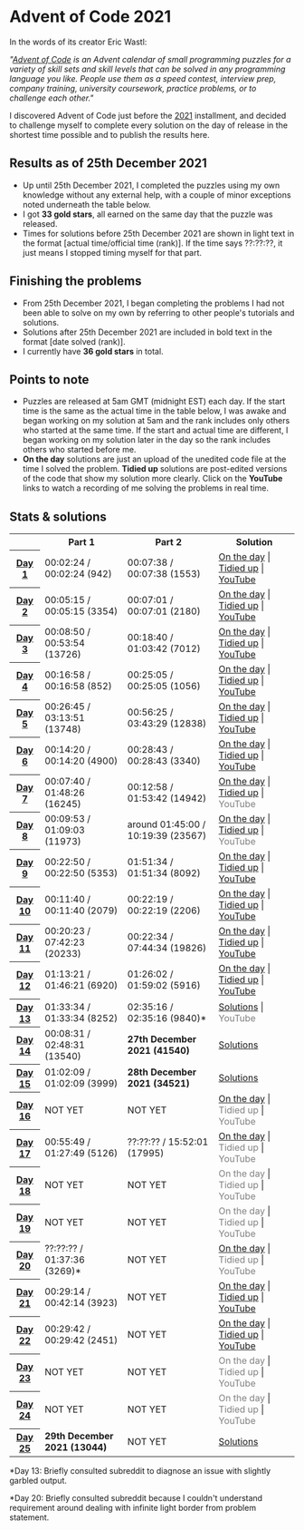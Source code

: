 # Advent of Code 2021

In the words of its creator Eric Wastl:

*"<a href="https://adventofcode.com/">Advent of Code</a> is an Advent calendar of small programming puzzles for a variety of skill sets and skill levels that can be solved in any programming language you like. People use them as a speed contest, interview prep, company training, university coursework, practice problems, or to challenge each other."*

I discovered Advent of Code just before the <a href="https://adventofcode.com/2021">2021</a> installment, and decided to challenge myself to complete every solution on the day of release in the shortest time possible and to publish the results here.

## Results as of 25th December 2021

- Up until 25th December 2021, I completed the puzzles using my own knowledge without any external help, with a couple of minor exceptions noted underneath the table below.
- I got **33 gold stars**, all earned on the same day that the puzzle was released.
- Times for solutions before 25th December 2021 are shown in light text in the format [actual time/official time (rank)]. If the time says ??:??:??, it just means I stopped timing myself for that part.

## Finishing the problems

- From 25th December 2021, I began completing the problems I had not been able to solve on my own by referring to other people's tutorials and solutions.
- Solutions after 25th December 2021 are included in bold text in the format [date solved (rank)].
- I currently have **36 gold stars** in total.

## Points to note

- Puzzles are released at 5am GMT (midnight EST) each day. If the start time is the same as the actual time in the table below, I was awake and began working on my solution at 5am and the rank includes only others who started at the same time. If the start and actual time are different, I began working on my solution later in the day so the rank includes others who started before me.
- **On the day** solutions are just an upload of the unedited code file at the time I solved the problem. **Tidied up** solutions are post-edited versions of the code that show my solution more clearly. Click on the **YouTube** links to watch a recording of me solving the problems in real time.

## Stats & solutions

<table style="margin-left:auto; margin-right:auto">
  <tr>
    <td></td>
    <th style="text-align:center">Part 1</th>
    <th style="text-align:center">Part 2</th>
    <th style="text-align:center">Solution</th>
  </tr>
  <tr>
    <th scope="row"><a href="https://adventofcode.com/2021/day/1">Day 1</a></th>
    <td>00:02:24 / 00:02:24 (942)</td>
    <td>00:07:38 / 00:07:38 (1553)</td>
    <td>
      <a href="/solutions/day1/solution-on-the-day.py">On the day</a> |
       <a href="/solutions/day1/solution-tidied.py">Tidied up</a> | 
        <a href="https://youtu.be/IhhJfaYf4XU">YouTube</a>
    </td>
  </tr>
  <tr>
    <th scope="row"><a href="https://adventofcode.com/2021/day/2">Day 2</a></th>
    <td>00:05:15 / 00:05:15 (3354)</td>
    <td>00:07:01 / 00:07:01 (2180)</td>
    <td>
      <a href="/solutions/day2/solution-on-the-day.py">On the day</a> |
       <a href="/solutions/day2/solution-tidied.py">Tidied up</a> | 
        <a href="https://youtu.be/dEV3Fc6kaWI">YouTube</a>
    </td>
  </tr>
  <tr>
    <th scope="row"><a href="https://adventofcode.com/2021/day/3">Day 3</a></th>
    <td>00:08:50 / 00:53:54 (13726)</td>
    <td>00:18:40 / 01:03:42 (7012)</td>
    <td>
      <a href="/solutions/day3/solution-on-the-day.py">On the day</a> |
       <a href="/solutions/day3/solution-tidied.py">Tidied up</a> | 
        <a href="https://youtu.be/kSXb7XOJI60">YouTube</a>
    </td>
  </tr>
  <tr>
    <th scope="row"><a href="https://adventofcode.com/2021/day/4">Day 4</a></th>
    <td>00:16:58 / 00:16:58 (852)</td>
    <td>00:25:05 / 00:25:05 (1056)</td>
    <td>
      <a href="/solutions/day4/solution-on-the-day.py">On the day</a> |
       <a href="/solutions/day4/solution-tidied.py">Tidied up</a> | 
        <a href="https://youtu.be/_JL9Ln4jI7g">YouTube</a>
    </td>
  </tr>
  <tr>
    <th scope="row"><a href="https://adventofcode.com/2021/day/5">Day 5</a></th>
    <td>00:26:45 / 03:13:51 (13748)</td>
    <td>00:56:25 / 03:43:29 (12838)</td>
    <td>
      <a href="/solutions/day5/solution-on-the-day.py">On the day</a> |
       <a href="/solutions/day5/solution-tidied.py">Tidied up</a> | 
        <a href="https://youtu.be/q2DF3OP60Qc">YouTube</a>
    </td>
  </tr>
  <tr>
    <th scope="row"><a href="https://adventofcode.com/2021/day/6">Day 6</a></th>
    <td>00:14:20 / 00:14:20 (4900)</td>
    <td>00:28:43 / 00:28:43 (3340)</td>
    <td>
      <a href="/solutions/day6/solution-on-the-day.py">On the day</a> |
       <a href="/solutions/day6/solution-tidied.py">Tidied up</a> | 
        <a href="https://youtu.be/ziyHy1rkix4">YouTube</a>
    </td>
  </tr>
  <tr>
    <th scope="row"><a href="https://adventofcode.com/2021/day/7">Day 7</a></th>
    <td>00:07:40 / 01:48:26 (16245)</td>
    <td>00:12:58 / 01:53:42 (14942)</td>
    <td>
      <a href="/solutions/day7/solution-on-the-day.py">On the day</a> |
       <a href="/solutions/day7/solution-tidied.py">Tidied up</a> | 
        <span style="color:gray">YouTube</span>
    </td>
  </tr>
  <tr>
    <th scope="row"><a href="https://adventofcode.com/2021/day/8">Day 8</a></th>
    <td>00:09:53 / 01:09:03 (11973)</td>
    <td>around 01:45:00 / 10:19:39 (23567)</td>
    <td>
      <a href="/solutions/day8/solution-on-the-day.py">On the day</a> |
       <a href="/solutions/day8/solution-tidied.py">Tidied up</a> |
        <span style="color:gray">YouTube</span>
    </td>
  </tr>
  <tr>
    <th scope="row"><a href="https://adventofcode.com/2021/day/9">Day 9</a></th>
    <td>00:22:50 / 00:22:50 (5353)</td>
    <td>01:51:34 / 01:51:34 (8092)</td>
    <td>
      <a href="/solutions/day9/solution-on-the-day.py">On the day</a> |
       <a href="/solutions/day9/solution-tidied.py">Tidied up</a> |
        <a href="https://youtu.be/eCbsqR0yHXU">YouTube</a>
    </td>
  </tr>
  <tr>
    <th scope="row"><a href="https://adventofcode.com/2021/day/10">Day 10</a></th>
    <td>00:11:40 / 00:11:40 (2079)</td>
    <td>00:22:19 / 00:22:19 (2206)</td>
    <td>
      <a href="/solutions/day10/solution-on-the-day.py">On the day</a> |
       <a href="/solutions/day10/solution-tidied.py">Tidied up</a> |
        <a href="https://youtu.be/npywfJiO64s">YouTube</a>
    </td>
  </tr>
  <tr>
    <th scope="row"><a href="https://adventofcode.com/2021/day/11">Day 11</a></th>
    <td>00:20:23 / 07:42:23 (20233)</td>
    <td>00:22:34 / 07:44:34 (19826)</td>
    <td>
      <a href="/solutions/day11/solution-on-the-day.py">On the day</a> |
       <a href="/solutions/day11/solution-tidied.py">Tidied up</a> |
        <a href="https://youtu.be/ppveSC9ncWU">YouTube</a>
    </td>
  </tr>
  <tr>
    <th scope="row"><a href="https://adventofcode.com/2021/day/12">Day 12</a></th>
    <td>01:13:21 / 01:46:21 (6920)</td>
    <td>01:26:02 / 01:59:02 (5916)</td>
    <td>
      <a href="/solutions/day12/solution-on-the-day.py">On the day</a> |
       <a href="/solutions/day12/solution-tidied.py">Tidied up</a> |
        <a href="https://youtu.be/f6PTgei19UA">YouTube</a>
    </td>
  </tr>
    <tr>
    <th scope="row"><a href="https://adventofcode.com/2021/day/13">Day 13</a></th>
    <td>01:33:34 / 01:33:34 (8252)</td>
    <td>02:35:16 / 02:35:16 (9840)*</td>
    <td>
      <a href="/solutions/day13/">Solutions</a> |
       <span style="color:gray">YouTube</span>
    </td>
  </tr>
  </tr>
    <tr>
    <th scope="row"><a href="https://adventofcode.com/2021/day/14">Day 14</a></th>
    <td>00:08:31 / 02:48:31 (13540)</td>
    <td><b>27th December 2021 (41540)</b></td>
    <td>
      <a href="/solutions/day14/">Solutions</a>
    </td>
  </tr>
  </tr>
    <tr>
    <th scope="row"><a href="https://adventofcode.com/2021/day/15">Day 15</a></th>
    <td>01:02:09 / 01:02:09 (3999)</td>
    <td><b>28th December 2021 (34521)</b></td>
    <td>
      <a href="/solutions/day15/">Solutions</a>
    </td>
  </tr>
  </tr>
    <tr>
    <th scope="row"><a href="https://adventofcode.com/2021/day/16">Day 16</a></th>
    <td>NOT YET</td>
    <td>NOT YET</td>
    <td>
      <a href="/solutions/day16/solution-unfinished.py">On the day</a> |
       <span style="color:gray">Tidied up</span> |
        <span style="color:gray">YouTube</span>
    </td>
  </tr>
  </tr>
    <tr>
    <th scope="row"><a href="https://adventofcode.com/2021/day/17">Day 17</a></th>
    <td>00:55:49 / 01:27:49 (5126)</td>
    <td>??:??:?? / 15:52:01 (17995)</td>
    <td>
      <a href="/solutions/day17/solution-unfinished.py">On the day</a> |
       <span style="color:gray">Tidied up</span> |
        <span style="color:gray">YouTube</span>
    </td>
  </tr>
  </tr>
    <tr>
    <th scope="row"><a href="https://adventofcode.com/2021/day/18">Day 18</a></th>
    <td>NOT YET</td>
    <td>NOT YET</td>
    <td>
      <span style="color:gray">On the day</span> |
       <span style="color:gray">Tidied up</span> |
        <span style="color:gray">YouTube</span>
    </td>
  </tr>
  </tr>
    <tr>
    <th scope="row"><a href="https://adventofcode.com/2021/day/19">Day 19</a></th>
    <td>NOT YET</td>
    <td>NOT YET</td>
    <td>
      <span style="color:gray">On the day</span> |
       <span style="color:gray">Tidied up</span> |
        <span style="color:gray">YouTube</span>
    </td>
  </tr>
  </tr>
    <tr>
    <th scope="row"><a href="https://adventofcode.com/2021/day/20">Day 20</a></th>
    <td>??:??:?? / 01:37:36 (3269)*</td>
    <td>NOT YET</td>
    <td>
      <a href="/solutions/day20/solution-on-the-day.py">On the day</a> |
       <span style="color:gray">Tidied up</span> |
        <span style="color:gray">YouTube</span>
    </td>
  </tr>
  </tr>
    <tr>
    <th scope="row"><a href="https://adventofcode.com/2021/day/21">Day 21</a></th>
    <td>00:29:14 / 00:42:14 (3923)</td>
    <td>NOT YET</td>
    <td>
      <a href="/solutions/day21/solution-on-the-day.py">On the day</a> |
       <a href="/solutions/day21/solution-part-one-tidied.py">Tidied up</a> |
        <a href="https://youtu.be/RA-KA3l1Go0">YouTube</a>
    </td>
  </tr>
  </tr>
    <tr>
    <th scope="row"><a href="https://adventofcode.com/2021/day/22">Day 22</a></th>
    <td>00:29:42 / 00:29:42 (2451)</td>
    <td>NOT YET</td>
    <td>
      <a href="/solutions/day22/solution-on-the-day.py">On the day</a> |
       <a href="/solutions/day22/solution-tidied.py">Tidied up</a> |
        <a href="https://youtu.be/Iz3pZSRWWK0">YouTube</a>
    </td>
  </tr>
  </tr>
    <tr>
    <th scope="row"><a href="https://adventofcode.com/2021/day/23">Day 23</a></th>
    <td>NOT YET</td>
    <td>NOT YET</td>
    <td>
      <span style="color:gray">On the day</span> |
       <span style="color:gray">Tidied up</span> |
        <span style="color:gray">YouTube</span>
    </td>
  </tr>
  </tr>
    <tr>
    <th scope="row"><a href="https://adventofcode.com/2021/day/24">Day 24</a></th>
    <td>NOT YET</td>
    <td>NOT YET</td>
    <td>
      <span style="color:gray">On the day</span> |
       <span style="color:gray">Tidied up</span> |
        <span style="color:gray">YouTube</span>
    </td>
  </tr>
  </tr>
    <tr>
    <th scope="row"><a href="https://adventofcode.com/2021/day/25">Day 25</a></th>
    <td><b>29th December 2021 (13044)</b></td>
    <td>NOT YET</td>
    <td>
      <a href="/solutions/day25/">Solutions</a>
    </td>
  </tr>
</table>

*Day 13: Briefly consulted subreddit to diagnose an issue with slightly garbled output.

*Day 20: Briefly consulted subreddit because I couldn't understand requirement around dealing with infinite light border from problem statement.